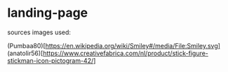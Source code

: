 # landing-page
sources images used:

(Pumbaa80)[https://en.wikipedia.org/wiki/Smiley#/media/File:Smiley.svg]
(anatolir56)[https://www.creativefabrica.com/nl/product/stick-figure-stickman-icon-pictogram-42/]
